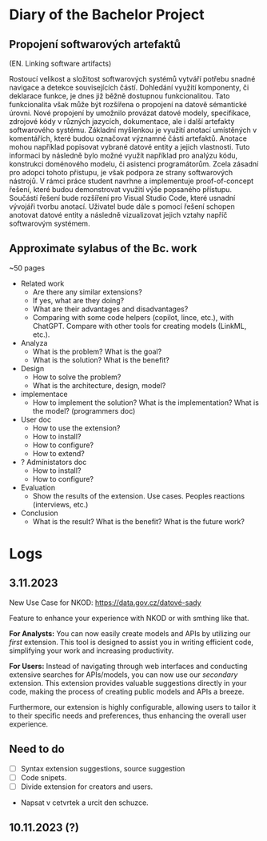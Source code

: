 # Diary of the Bachelor Project

## Propojení softwarových artefaktů 
(EN. Linking software artifacts)

Rostoucí velikost a složitost softwarových systémů vytváří potřebu snadné navigace a detekce souvisejících částí.
Dohledání využití komponenty, či deklarace funkce, je dnes již běžně dostupnou funkcionalitou.
Tato funkcionalita však může být rozšířena o propojení na datově sémantické úrovni.
Nové propojení by umožnilo provázat datové modely, specifikace, zdrojové kódy v různých jazycích, dokumentace, ale i další artefakty softwarového systému.
Základní myšlenkou je využití anotací umístěných v komentářích, které budou označovat významné části artefaktů.
Anotace mohou například popisovat vybrané datové entity a jejich vlastnosti.
Tuto informaci by následně bylo možné využít například pro analýzu kódu, konstrukci doménového modelu, či asistenci programátorům.
Zcela zásadní pro adopci tohoto přístupu, je však podpora ze strany softwarových nástrojů.
V rámci práce student navrhne a implementuje proof-of-concept řešení, které budou demonstrovat využití výše popsaného přístupu.
Součástí řešení bude rozšíření pro Visual Studio Code, které usnadní vývojáři tvorbu anotací.
Uživatel bude dále s pomocí řešení schopen anotovat datové entity a následně vizualizovat jejich vztahy napříč softwarovým systémem.

## Approximate sylabus of the Bc. work

~50 pages

- Related work 
	- Are there any similar extensions? 
	- If yes, what are they doing? 
	- What are their advantages and disadvantages? 
	- Comparing with some code helpers (copilot, lince, etc.), with ChatGPT. Compare with other tools for creating models (LinkML, etc.).
- Analyza 
	- What is the problem? What is the goal? 
	- What is the solution? What is the benefit?
- Design 
	- How to solve the problem? 
	- What is the architecture, design, model?
- implementace 
	- How to implement the solution? What is the implementation? What is the model? (programmers doc)
- User doc 
	- How to use the extension? 
	- How to install? 
	- How to configure? 
	- How to extend?
- ? Administators doc
	- How to install? 
	- How to configure?
- Evaluation 
	- Show the results of the extension. Use cases. Peoples reactions (interviews, etc.)
- Conclusion 
	- What is the result? What is the benefit? What is the future work?

# Logs

## 3.11.2023

New Use Case for NKOD: https://data.gov.cz/datové-sady

Feature to enhance your experience with NKOD or with smthing like that.

**For Analysts:** You can now easily create models and APIs by utilizing 
our *first* extension. This tool is designed to assist you in writing efficient
code, simplifying your work and increasing productivity.

**For Users:** Instead of navigating through web interfaces and conducting
extensive searches for APIs/models, you can now use our *secondary* extension.
This extension provides valuable suggestions directly in your code, making the
process of creating public models and APIs a breeze.

Furthermore, our extension is highly configurable, allowing users to tailor it
to their specific needs and preferences, thus enhancing the overall user
experience.

## Need to do

- [ ] Syntax extension suggestions, source suggestion
- [ ] Code snipets.
- [ ] Divide extension for creators and users.
- Napsat v cetvrtek a urcit den schuzce.

## 10.11.2023 (?)